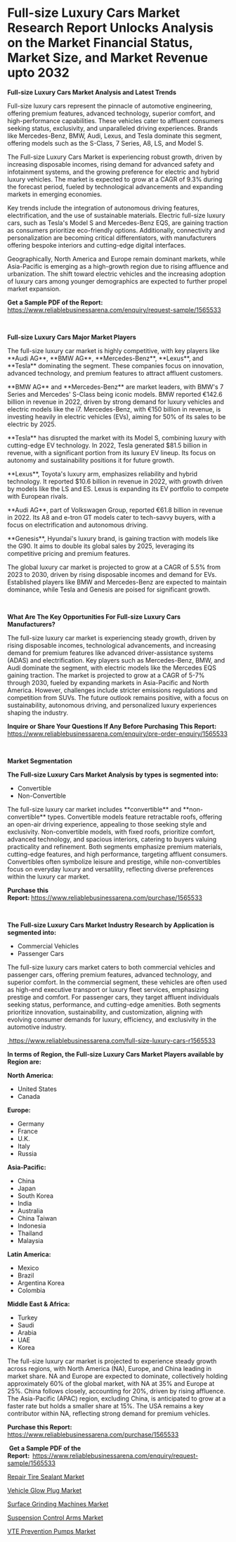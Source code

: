 <p><h1>Full-size Luxury Cars Market Research Report Unlocks Analysis on the Market Financial Status, Market Size, and Market Revenue upto 2032</h1></p><p><strong>Full-size Luxury Cars Market Analysis and Latest Trends</strong></p>
<p><p>Full-size luxury cars represent the pinnacle of automotive engineering, offering premium features, advanced technology, superior comfort, and high-performance capabilities. These vehicles cater to affluent consumers seeking status, exclusivity, and unparalleled driving experiences. Brands like Mercedes-Benz, BMW, Audi, Lexus, and Tesla dominate this segment, offering models such as the S-Class, 7 Series, A8, LS, and Model S.</p><p>The Full-size Luxury Cars Market is experiencing robust growth, driven by increasing disposable incomes, rising demand for advanced safety and infotainment systems, and the growing preference for electric and hybrid luxury vehicles. The market is expected to grow at a CAGR of 9.3% during the forecast period, fueled by technological advancements and expanding markets in emerging economies.</p><p>Key trends include the integration of autonomous driving features, electrification, and the use of sustainable materials. Electric full-size luxury cars, such as Tesla's Model S and Mercedes-Benz EQS, are gaining traction as consumers prioritize eco-friendly options. Additionally, connectivity and personalization are becoming critical differentiators, with manufacturers offering bespoke interiors and cutting-edge digital interfaces.</p><p>Geographically, North America and Europe remain dominant markets, while Asia-Pacific is emerging as a high-growth region due to rising affluence and urbanization. The shift toward electric vehicles and the increasing adoption of luxury cars among younger demographics are expected to further propel market expansion.</p></p>
<p><strong>Get a Sample PDF of the Report:&nbsp;</strong> <a href="https://www.reliablebusinessarena.com/enquiry/request-sample/1565533?utm_campaign=1990&utm_medium=2&utm_source=Github&utm_content=ia&utm_term=23012025&utm_id=full-size-luxury-cars">https://www.reliablebusinessarena.com/enquiry/request-sample/1565533</a></p>
<p>&nbsp;</p>
<p><strong>Full-size Luxury Cars Major Market Players</strong></p>
<p><p>The full-size luxury car market is highly competitive, with key players like **Audi AG**, **BMW AG**, **Mercedes-Benz**, **Lexus**, and **Tesla** dominating the segment. These companies focus on innovation, advanced technology, and premium features to attract affluent customers.</p><p>**BMW AG** and **Mercedes-Benz** are market leaders, with BMW's 7 Series and Mercedes' S-Class being iconic models. BMW reported €142.6 billion in revenue in 2022, driven by strong demand for luxury vehicles and electric models like the i7. Mercedes-Benz, with €150 billion in revenue, is investing heavily in electric vehicles (EVs), aiming for 50% of its sales to be electric by 2025.</p><p>**Tesla** has disrupted the market with its Model S, combining luxury with cutting-edge EV technology. In 2022, Tesla generated $81.5 billion in revenue, with a significant portion from its luxury EV lineup. Its focus on autonomy and sustainability positions it for future growth.</p><p>**Lexus**, Toyota's luxury arm, emphasizes reliability and hybrid technology. It reported $10.6 billion in revenue in 2022, with growth driven by models like the LS and ES. Lexus is expanding its EV portfolio to compete with European rivals.</p><p>**Audi AG**, part of Volkswagen Group, reported €61.8 billion in revenue in 2022. Its A8 and e-tron GT models cater to tech-savvy buyers, with a focus on electrification and autonomous driving.</p><p>**Genesis**, Hyundai's luxury brand, is gaining traction with models like the G90. It aims to double its global sales by 2025, leveraging its competitive pricing and premium features.</p><p>The global luxury car market is projected to grow at a CAGR of 5.5% from 2023 to 2030, driven by rising disposable incomes and demand for EVs. Established players like BMW and Mercedes-Benz are expected to maintain dominance, while Tesla and Genesis are poised for significant growth.</p></p>
<p>&nbsp;</p>
<p><strong>What Are The Key Opportunities For Full-size Luxury Cars Manufacturers?</strong></p>
<p><p>The full-size luxury car market is experiencing steady growth, driven by rising disposable incomes, technological advancements, and increasing demand for premium features like advanced driver-assistance systems (ADAS) and electrification. Key players such as Mercedes-Benz, BMW, and Audi dominate the segment, with electric models like the Mercedes EQS gaining traction. The market is projected to grow at a CAGR of 5-7% through 2030, fueled by expanding markets in Asia-Pacific and North America. However, challenges include stricter emissions regulations and competition from SUVs. The future outlook remains positive, with a focus on sustainability, autonomous driving, and personalized luxury experiences shaping the industry.</p></p>
<p><strong>Inquire or Share Your Questions If Any Before Purchasing This Report:</strong> <a href="https://www.reliablebusinessarena.com/enquiry/pre-order-enquiry/1565533?utm_campaign=1990&utm_medium=2&utm_source=Github&utm_content=ia&utm_term=23012025&utm_id=full-size-luxury-cars">https://www.reliablebusinessarena.com/enquiry/pre-order-enquiry/1565533</a></p>
<p>&nbsp;</p>
<p><strong>Market Segmentation</strong></p>
<p><strong>The Full-size Luxury Cars Market Analysis by types is segmented into:</strong></p>
<p><ul><li>Convertible</li><li>Non-Convertible</li></ul></p>
<p><p>The full-size luxury car market includes **convertible** and **non-convertible** types. Convertible models feature retractable roofs, offering an open-air driving experience, appealing to those seeking style and exclusivity. Non-convertible models, with fixed roofs, prioritize comfort, advanced technology, and spacious interiors, catering to buyers valuing practicality and refinement. Both segments emphasize premium materials, cutting-edge features, and high performance, targeting affluent consumers. Convertibles often symbolize leisure and prestige, while non-convertibles focus on everyday luxury and versatility, reflecting diverse preferences within the luxury car market.</p></p>
<p><strong>Purchase this Report:&nbsp;</strong><a href="https://www.reliablebusinessarena.com/purchase/1565533?utm_campaign=1990&utm_medium=2&utm_source=Github&utm_content=ia&utm_term=23012025&utm_id=full-size-luxury-cars">https://www.reliablebusinessarena.com/purchase/1565533</a></p>
<p>&nbsp;</p>
<p><strong>The Full-size Luxury Cars Market Industry Research by Application is segmented into:</strong></p>
<p><ul><li>Commercial Vehicles</li><li>Passenger Cars</li></ul></p>
<p><p>The full-size luxury cars market caters to both commercial vehicles and passenger cars, offering premium features, advanced technology, and superior comfort. In the commercial segment, these vehicles are often used as high-end executive transport or luxury fleet services, emphasizing prestige and comfort. For passenger cars, they target affluent individuals seeking status, performance, and cutting-edge amenities. Both segments prioritize innovation, sustainability, and customization, aligning with evolving consumer demands for luxury, efficiency, and exclusivity in the automotive industry.</p></p>
<p><a href="https://www.reliablebusinessarena.com/full-size-luxury-cars-r1565533?utm_campaign=1990&utm_medium=2&utm_source=Github&utm_content=ia&utm_term=23012025&utm_id=full-size-luxury-cars">&nbsp;https://www.reliablebusinessarena.com/full-size-luxury-cars-r1565533</a></p>
<p><strong>In terms of Region, the Full-size Luxury Cars Market Players available by Region are:</strong></p>
<p>
    <p> <strong> North America: </strong>
        <ul>
            <li>United States</li>
            <li>Canada</li>
        </ul>
        </p> 
    <p> <strong> Europe: </strong>
        <ul>
            <li>Germany</li>
            <li>France</li>
            <li>U.K.</li>
            <li>Italy</li>
            <li>Russia</li>
        </ul>
        </p> 
    <p> <strong> Asia-Pacific: </strong>
        <ul>
            <li>China</li>
            <li>Japan</li>
            <li>South Korea</li>
            <li>India</li>
            <li>Australia</li>
            <li>China Taiwan</li>
            <li>Indonesia</li>
            <li>Thailand</li>
            <li>Malaysia</li>
        </ul>
        </p> 
    <p> <strong> Latin America: </strong>
        <ul>
            <li>Mexico</li>
            <li>Brazil</li>
            <li>Argentina Korea</li>
            <li>Colombia</li>
        </ul>
        </p> 
    <p> <strong> Middle East & Africa: </strong>
        <ul>
            <li>Turkey</li>
            <li>Saudi</li>
            <li>Arabia</li>
            <li>UAE</li>
            <li>Korea</li>
        </ul>
    </p>
    </p>
<p><p>The full-size luxury car market is projected to experience steady growth across regions, with North America (NA), Europe, and China leading in market share. NA and Europe are expected to dominate, collectively holding approximately 60% of the global market, with NA at 35% and Europe at 25%. China follows closely, accounting for 20%, driven by rising affluence. The Asia-Pacific (APAC) region, excluding China, is anticipated to grow at a faster rate but holds a smaller share at 15%. The USA remains a key contributor within NA, reflecting strong demand for premium vehicles.</p></p>
<p><strong>Purchase this Report: </strong><a href="https://www.reliablebusinessarena.com/purchase/1565533?utm_campaign=1990&utm_medium=2&utm_source=Github&utm_content=ia&utm_term=23012025&utm_id=full-size-luxury-cars">https://www.reliablebusinessarena.com/purchase/1565533</a></p>
<p>&nbsp;<strong>Get a Sample PDF of the Report:&nbsp;&nbsp;</strong><a href="https://www.reliablebusinessarena.com/enquiry/request-sample/1565533?utm_campaign=1990&utm_medium=2&utm_source=Github&utm_content=ia&utm_term=23012025&utm_id=full-size-luxury-cars">https://www.reliablebusinessarena.com/enquiry/request-sample/1565533</a></p>
<p><strong></strong></p>
<p><p><a href="https://www.linkedin.com/pulse/repair-tire-sealant-market-research-report-analyzing-growth-16noe?utm_campaign=1990&utm_medium=2&utm_source=Github&utm_content=ia&utm_term=23012025&utm_id=full-size-luxury-cars">Repair Tire Sealant Market</a></p><p><a href="https://www.linkedin.com/pulse/vehicle-glow-plug-market-analysis-offering-insights-u7s5c?utm_campaign=1990&utm_medium=2&utm_source=Github&utm_content=ia&utm_term=23012025&utm_id=full-size-luxury-cars">Vehicle Glow Plug Market</a></p><p><a href="https://www.linkedin.com/pulse/surface-grinding-machines-market-study-offers-insightful-illzf?utm_campaign=1990&utm_medium=2&utm_source=Github&utm_content=ia&utm_term=23012025&utm_id=full-size-luxury-cars">Surface Grinding Machines Market</a></p><p><a href="https://www.linkedin.com/pulse/whats-next-suspension-control-arms-market-look-94-cagr-growth-cmnwe?utm_campaign=1990&utm_medium=2&utm_source=Github&utm_content=ia&utm_term=23012025&utm_id=full-size-luxury-cars">Suspension Control Arms Market</a></p><p><a href="https://www.linkedin.com/pulse/vte-prevention-pumps-market-size-growing-cagr-53-detailed-pt6hc?utm_campaign=1990&utm_medium=2&utm_source=Github&utm_content=ia&utm_term=23012025&utm_id=full-size-luxury-cars">VTE Prevention Pumps Market</a></p></p>